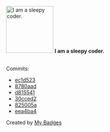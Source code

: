 <img src="https://my-badges.github.io/my-badges/sleepy-coder.png" alt="I am a sleepy coder." title="I am a sleepy coder." width="128">
<strong>I am a sleepy coder.</strong>
<br><br>

Commits:

- <a href="https://github.com/mayannaoliveira/old-mayannaoliveira/commit/ec1d523d594d76602840ee2ece82bf8a5fc9693e">ec1d523</a>
- <a href="https://github.com/mayannaoliveira/mayannaoliveira.github.io/commit/8780aad22ddcd5642a3800e87e8520c98362ad62">8780aad</a>
- <a href="https://github.com/mayannaoliveira/mayannaoliveira.github.io/commit/d8155417c6166d645da6b8a9d02a408124791304">d815541</a>
- <a href="https://github.com/mayannaoliveira/mayannaoliveira.github.io/commit/30cced2959127441c90fc067f6c9de8f14a990f0">30cced2</a>
- <a href="https://github.com/mayannaoliveira/mayannaoliveira.github.io/commit/825005a50b123bf60be94d8edd8c393d24dc2a4d">825005a</a>
- <a href="https://github.com/mayannaoliveira/mayannaoliveira.github.io/commit/eea4ba42180e3f43000fe63710ee6ca85450f9ac">eea4ba4</a>


Created by <a href="https://github.com/my-badges/my-badges">My Badges</a>